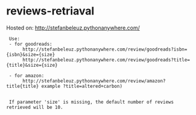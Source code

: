 # reviews-retriaval

Hosted on: http://stefanbeleuz.pythonanywhere.com/

     Use: 
     - for goodreads:
          http://stefanbeleuz.pythonanywhere.com/review/goodreads?isbn={isbn}&size={size}
          http://stefanbeleuz.pythonanywhere.com/review/goodreads?title={title}&size={size}
     
     - for amazon:
          http://stefanbeleuz.pythonanywhere.com/review/amazon?title{title} example ?title=altered+carbon)
     
     
     If parameter 'size' is missing, the default number of reviews retrieved will be 10.

